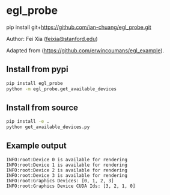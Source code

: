# egl_probe

pip install git+https://github.com/ian-chuang/egl_probe.git

Author: Fei Xia (feixia@stanford.edu)

Adapted from (https://github.com/erwincoumans/egl_example).

## Install from pypi

```bash
pip install egl_probe
python -m egl_probe.get_available_devices
```

## Install from source

```bash
pip install -e .
python get_available_devices.py
```

## Example output

```
INFO:root:Device 0 is available for rendering
INFO:root:Device 1 is available for rendering
INFO:root:Device 2 is available for rendering
INFO:root:Device 3 is available for rendering
INFO:root:Graphics Devices: [0, 1, 2, 3]
INFO:root:Graphics Device CUDA Ids: [3, 2, 1, 0]
```

